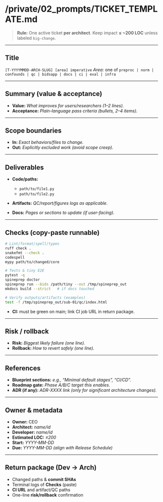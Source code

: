 # /private/02_prompts/TICKET_TEMPLATE.md

> **Rule:** One active ticket **per architect**. Keep impact **≤ ~200 LOC** unless labeled `big-change`.

---

## Title

`[T-YYYYMMDD-ARCH-SLUG] [area] imperative`
*Area:* one of `preproc | norm | confounds | qc | bidsapp | docs | ci | eval | infra`

---

## Summary (value & acceptance)

* **Value:** *What improves for users/researchers (1–2 lines).*
* **Acceptance:** *Plain-language pass criteria (bullets, 2–4 items).*

---

## Scope boundaries

* **In:** *Exact behaviors/files to change.*
* **Out:** *Explicitly excluded work (avoid scope creep).*

---

## Deliverables

* **Code/paths:**

  * `path/to/file1.py`
  * `path/to/file2.py`
* **Artifacts:** *QC/report/figures logs as applicable.*
* **Docs:** *Pages or sections to update (if user-facing).*

---

## Checks (copy-paste runnable)

```bash
# Lint/format/spell/types
ruff check .
snakefmt --check .
codespell
mypy path/to/changed/core

# Tests & tiny E2E
pytest -q
spineprep doctor
spineprep run --bids /path/tiny --out /tmp/spineprep_out
mkdocs build --strict   # if docs touched

# Verify outputs/artifacts (examples)
test -f /tmp/spineprep_out/sub-01/qc/index.html
```

* **CI:** must be green on main; link CI job URL in return package.

---

## Risk / rollback

* **Risk:** *Biggest likely failure (one line).*
* **Rollback:** *How to revert safely (one line).*

---

## References

* **Blueprint sections:** *e.g., “Minimal default stages”, “CI/CD”.*
* **Roadmap gate:** *Phase A/B/C target this enables.*
* **ADR (if any):** *ADR-XXXX link (only for significant architecture changes).*

---

## Owner & metadata

* **Owner:** CEO
* **Architect:** *name/id*
* **Developer:** *name/id*
* **Estimated LOC:** *≤200*
* **Start:** *YYYY-MM-DD*
* **Due:** *YYYY-MM-DD (align with Release Schedule)*

---

## Return package (Dev → Arch)

* Changed paths & **commit SHAs**
* Terminal logs of **Checks** (paste)
* **CI URL** and artifact/QC paths
* One-line **risk/rollback** confirmation

